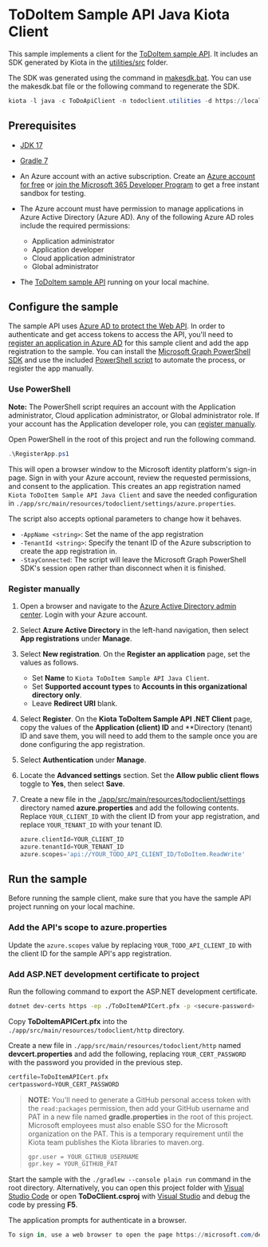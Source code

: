 # ToDoItem Sample API Java Kiota Client

This sample implements a client for the [ToDoItem sample API](../../api). It includes an SDK generated by Kiota in the [utilities/src](./utilities/src/) folder.

The SDK was generated using the command in [makesdk.bat](makesdk.bat). You can use the makesdk.bat file or the following command to regenerate the SDK.

```powershell
kiota -l java -c ToDoApiClient -n todoclient.utilities -d https://localhost:7206/openapi/openapi.yaml -o ./utilities/src/main/java/todoclient/utilities
```

## Prerequisites

- [JDK 17](https://adoptium.net/)
- [Gradle 7](https://gradle.org/install/)
- An Azure account with an active subscription. Create an [Azure account for free](https://azure.microsoft.com/free/?WT.mc_id=A261C142F) or [join the Microsoft 365 Developer Program](https://developer.microsoft.com/office/dev-program) to get a free instant sandbox for testing.
- The Azure account must have permission to manage applications in Azure Active Directory (Azure AD). Any of the following Azure AD roles include the required permissions:
  - Application administrator
  - Application developer
  - Cloud application administrator
  - Global administrator

- The [ToDoItem sample API](../../api) running on your local machine.

## Configure the sample

The sample API uses [Azure AD to protect the Web API](https://docs.microsoft.com/azure/active-directory/develop/scenario-protected-web-api-overview). In order to authenticate and get access tokens to access the API, you'll need to [register an application in Azure AD](https://docs.microsoft.com/azure/active-directory/develop/quickstart-register-app) for this sample client and add the app registration to the sample. You can install the [Microsoft Graph PowerShell SDK](https://github.com/microsoftgraph/msgraph-sdk-powershell) and use the included [PowerShell script](RegisterApp.ps1) to automate the process, or register the app manually.

### Use PowerShell

**Note:** The PowerShell script requires an account with the Application administrator, Cloud application administrator, or Global administrator role. If your account has the Application developer role, you can [register manually](#register-manually).

Open PowerShell in the root of this project and run the following command.

```powershell
.\RegisterApp.ps1
```

This will open a browser window to the Microsoft identity platform's sign-in page. Sign in with your Azure account, review the requested permissions, and consent to the application. This creates an app registration named `Kiota ToDoItem Sample API Java Client` and save the needed configuration in `./app/src/main/resources/todoclient/settings/azure.properties`.

The script also accepts optional parameters to change how it behaves.

- `-AppName <string>`: Set the name of the app registration
- `-TenantId <string>`: Specify the tenant ID of the Azure subscription to create the app registration in.
- `-StayConnected`: The script will leave the Microsoft Graph PowerShell SDK's session open rather than disconnect when it is finished.

### Register manually

1. Open a browser and navigate to the [Azure Active Directory admin center](https://aad.portal.azure.com). Login with your Azure account.
1. Select **Azure Active Directory** in the left-hand navigation, then select **App registrations** under **Manage**.
1. Select **New registration**. On the **Register an application** page, set the values as follows.

    - Set **Name** to `Kiota ToDoItem Sample API Java Client`.
    - Set **Supported account types** to **Accounts in this organizational directory only**.
    - Leave **Redirect URI** blank.

1. Select **Register**. On the **Kiota ToDoItem Sample API .NET Client** page, copy the values of the **Application (client) ID** and **Directory (tenant) ID and save them, you will need to add them to the sample once you are done configuring the app registration.

1. Select **Authentication** under **Manage**.
1. Locate the **Advanced settings** section. Set the **Allow public client flows** toggle to **Yes**, then select **Save**.
1. Create a new file in the [./app/src/main/resources/todoclient/settings](/app/src/main/resources/todoclient/settings) directory named **azure.properties** and add the following contents. Replace `YOUR_CLIENT_ID` with the client ID from your app registration, and replace `YOUR_TENANT_ID` with your tenant ID.

    ```groovy
    azure.clientId=YOUR_CLIENT_ID
    azure.tenantId=YOUR_TENANT_ID
    azure.scopes='api://YOUR_TODO_API_CLIENT_ID/ToDoItem.ReadWrite'
    ```

## Run the sample

Before running the sample client, make sure that you have the sample API project running on your local machine.

### Add the API's scope to azure.properties

Update the `azure.scopes` value by replacing `YOUR_TODO_API_CLIENT_ID` with the client ID for the sample API's app registration.

### Add ASP.NET development certificate to project

Run the following command to export the ASP.NET development certificate.

```bash
dotnet dev-certs https -ep ./ToDoItemAPICert.pfx -p <secure-password>
```

Copy **ToDoItemAPICert.pfx** into the `./app/src/main/resources/todoclient/http` directory.

Create a new file in `./app/src/main/resources/todoclient/http` named **devcert.properties** and add the following, replacing `YOUR_CERT_PASSWORD` with the password you provided in the previous step.

```groovy
certfile=ToDoItemAPICert.pfx
certpassword=YOUR_CERT_PASSWORD
```

> **NOTE:** You'll need to generate a GitHub personal access token with the `read:packages` permission, then add your GitHub username and PAT in a new file named **gradle.properties** in the root of this project. Microsoft employees must also enable SSO for the Microsoft organization on the PAT. This is a temporary requirement until the Kiota team publishes the Kiota libraries to maven.org.
>
> ```groovy
> gpr.user = YOUR_GITHUB_USERNAME
> gpr.key = YOUR_GITHUB_PAT
> ```

Start the sample with the `./gradlew --console plain run` command in the root directory. Alternatively, you can open this project folder with [Visual Studio Code](https://code.visualstudio.com/Download) or open **ToDoClient.csproj** with [Visual Studio](https://visualstudio.microsoft.com/downloads/) and debug the code by pressing **F5**.

The application prompts for authenticate in a browser.

```powershell
To sign in, use a web browser to open the page https://microsoft.com/devicelogin and enter the code F8HNE7ABP to authenticate.
```
